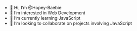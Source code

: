 - 👋 Hi, I’m @Hopey-Baebie
- 👀 I’m interested in Web Development
- 🌱 I’m currently learning JavaScript
- 💞️ I’m looking to collaborate on projects involving JavaScript

<!---
Hopey-Baebie/Hopey-Baebie is a ✨ special ✨ repository because its `README.md` (this file) appears on your GitHub profile.
You can click the Preview link to take a look at your changes.
--->

